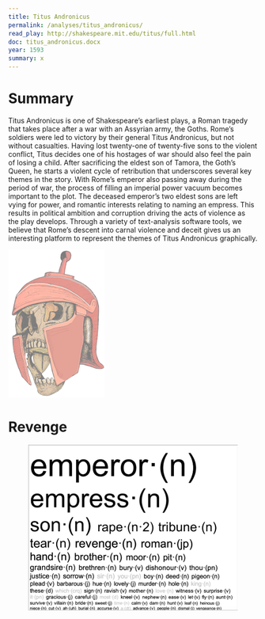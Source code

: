 ```yaml
---
title: Titus Andronicus
permalink: /analyses/titus_andronicus/
read_play: http://shakespeare.mit.edu/titus/full.html
doc: titus_andronicus.docx
year: 1593
summary: x
---
```


# Summary
Titus Andronicus is one of Shakespeare’s earliest plays, a Roman tragedy that takes place after a war with an Assyrian army, the Goths. Rome’s soldiers were led to victory by their general Titus Andronicus, but not without casualties. Having lost twenty-one of twenty-five sons to the violent conflict, Titus decides one of his hostages of war should also feel the pain of losing a child.  After sacrificing the eldest son of Tamora, the Goth’s Queen, he starts a violent cycle of retribution that underscores several key themes in the story.  With Rome’s emperor also passing away during the period of war, the process of filling an imperial power vacuum becomes important to the plot.  The deceased emperor’s two eldest sons are left vying for power, and romantic interests relating to naming an empress.  This results in political ambition and corruption driving the acts of violence as the play develops.  Through a variety of text-analysis software tools, we believe that Rome’s descent into carnal violence and deceit gives us an interesting platform to represent the themes of Titus Andronicus graphically. 

<img src="Skull.png" alt="Skull" />

# Revenge
<figure>
<img src="Word Cloud.png" alt="Word Cloud"/>
</figure>
